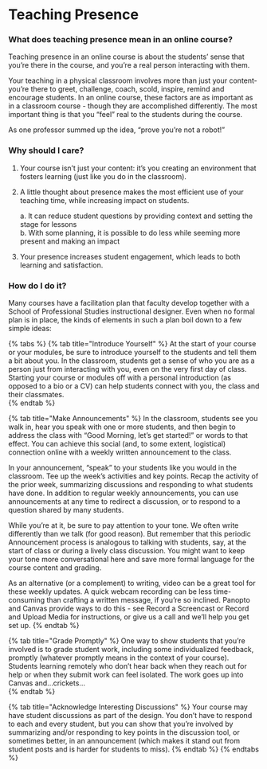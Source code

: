 # Teaching Presence

### What does teaching presence mean in an online course?

Teaching presence in an online course is about the students’ sense that you’re there in the course, and you’re a real person interacting with them.

Your teaching in a physical classroom involves more than just your content- you’re there to greet, challenge, coach, scold, inspire, remind and encourage students. In an online course, these factors are as important as in a classroom course - though they are accomplished differently.  The most important thing is that you “feel” real to the students during the course.  
  
As one professor summed up the idea, “prove you’re not a robot!”  

### Why should I care? 

1. Your course isn’t just your content: it’s you creating an environment that fosters learning \(just like you do in the classroom\). 
2. A little thought about presence makes the most efficient use of your teaching time, while increasing impact on students.  

   a. It can reduce student questions by providing context and setting the stage for lessons  
   b. With some planning, it is possible to do less while seeming more present and making an impact

3. Your presence increases student engagement, which leads to both learning and satisfaction. 

### How do I do it? 

Many courses have a facilitation plan that faculty develop together with a School of Professional Studies instructional designer. Even when no formal plan is in place, the kinds of elements in such a plan boil down to a few simple ideas:

{% tabs %}
{% tab title="Introduce Yourself" %}
At the start of your course or your modules, be sure to introduce yourself to the students and tell them a bit about you. In the classroom, students get a sense of who you are as a person just from interacting with you, even on the very first day of class. Starting your course or modules off with a personal introduction \(as opposed to a bio or a CV\) can help students connect with you, the class and their classmates.     
{% endtab %}

{% tab title="Make Announcements" %}
In the classroom, students see you walk in, hear you speak with one or more students, and then begin to address the class with “Good Morning, let’s get started!” or words to that effect. You can achieve this social \(and, to some extent, logistical\) connection online with a weekly written announcement to the class.      
  
In your announcement, “speak” to your students like you would in the classroom.  Tee up the week’s activities and key points.  Recap the activity of the prior week, summarizing discussions and responding to what students have done. In addition to regular weekly announcements, you can use announcements at any time to redirect a discussion, or to respond to a question shared by many students.

While you’re at it, be sure to pay attention to your tone. We often write differently than we talk \(for good reason\). But remember that this periodic Announcement process is analogous to talking with students, say, at the start of class or during a lively class discussion. You might want to keep your tone more conversational here and save more formal language for the course content and grading. 

As an alternative \(or a complement\) to writing, video can be a great tool for these weekly updates. A quick webcam recording can be less time-consuming than crafting a written message, if you’re so inclined. Panopto and Canvas provide ways to do this - see Record a Screencast or Record and Upload Media for instructions, or give us a call and we’ll help you get set up.
{% endtab %}

{% tab title="Grade Promptly" %}
One way to show students that you’re involved is to grade student work, including some individualized feedback, promptly \(whatever promptly means in the context of your course\). Students learning remotely who don’t hear back when they reach out for help or when they submit work can feel isolated. The work goes up into Canvas and...crickets...  
{% endtab %}

{% tab title="Acknowledge Interesting Discussions" %}
Your course may have student discussions as part of the design. You don’t have to respond to each and every student, but you can show that you’re involved by summarizing and/or responding to key points in the discussion tool, or sometimes better, in an announcement \(which makes it stand out from student posts and is harder for students to miss\). 
{% endtab %}
{% endtabs %}



